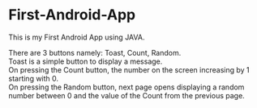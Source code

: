 # First-Android-App
This is my First Android App using JAVA.

There are 3 buttons namely: Toast, Count, Random.
<br>
Toast is a simple button to display a message.
<br>
On pressing the Count button, the number on the screen increasing by 1 starting with 0.
<br>
On pressing the Random button, next page opens displaying a random number between 0 and the value of the Count from the previous page.
